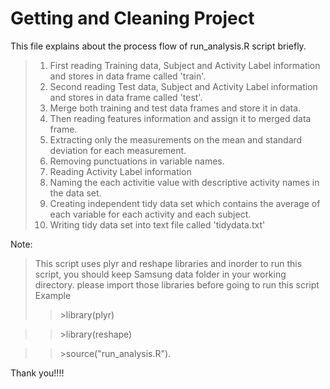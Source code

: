 Getting and Cleaning Project
============================

This file explains about the process flow of run_analysis.R script briefly.

>1. First reading Training data, Subject and Activity Label information and stores in data frame called 'train'.
>2. Second reading Test data, Subject and Activity Label information and stores in data frame called 'test'.
>3. Merge both training and test data frames and store it in data.
>4. Then reading features information and assign it to merged data frame.
>5. Extracting only the measurements on the mean and standard deviation for each measurement.
>6. Removing punctuations in variable names.
>7. Reading Activity Label information
>8. Naming the each activitie value with descriptive activity names in the data set.
>9. Creating independent tidy data set which contains the average of each variable for each activity and each subject.
>10. Writing tidy data set into text file called 'tidydata.txt'

Note:
>This script uses plyr and reshape libraries and inorder to run this script, you should keep Samsung data folder in your working directory. please import those libraries before going to run this script
>Example
>> \>library(plyr)

>> \>library(reshape)

>> \>source("run_analysis.R").

Thank you!!!!

